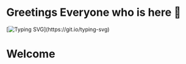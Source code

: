 <!-- # shivanisolanki29? -->

# Greetings Everyone who is here 🫶

[![Typing SVG](https://readme-typing-svg.demolab.com/?lines=I+am+Full+Stack+Developer..❤;Love+to+learn+new+stuffs..;)](https://git.io/typing-svg)

<h1>Welcome</h2>
